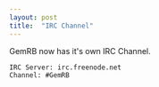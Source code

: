 ```yaml
---
layout: post
title:  "IRC Channel"
---
```


GemRB now has it's own IRC Channel.

    IRC Server: irc.freenode.net
    Channel: #GemRB
